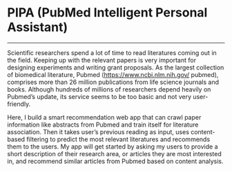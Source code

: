 # PIPA (PubMed Intelligent Personal Assistant)
----

Scientific researchers spend a lot of time to read literatures coming out in the field. Keeping up with the relevant papers is very important for designing experiments and writing grant proposals. As the largest collection of biomedical literature, Pubmed (https://www.ncbi.nlm.nih.gov/ pubmed), comprises more than 26 million publications from life science journals and books. Although hundreds of millions of researchers depend heavily on Pubmed’s update, its service seems to be too basic and not very user-friendly. 

Here, I build a smart recommendation web app that can crawl paper information like abstracts from Pubmed and train itself for literature association. Then it takes user’s previous reading as input, uses content-based filtering to predict the most relevant literatures and recommends them to the users. My app will get started by asking my users to provide a short description of their research area, or articles they are most interested in, and recommend similar articles from Pubmed based on content analysis. 
